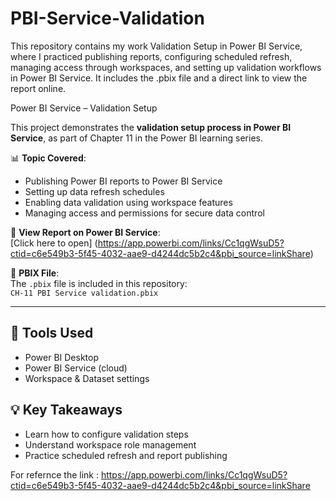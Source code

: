 # PBI-Service-Validation
This repository contains my work Validation Setup in Power BI Service, where I practiced publishing reports, configuring scheduled refresh, managing access through workspaces, and setting up validation workflows in Power BI Service. It includes the .pbix file and a direct link to view the report online.

 Power BI Service – Validation Setup

This project demonstrates the **validation setup process in Power BI Service**, as part of Chapter 11 in the Power BI learning series.

📊 **Topic Covered**:
- Publishing Power BI reports to Power BI Service
- Setting up data refresh schedules
- Enabling data validation using workspace features
- Managing access and permissions for secure data control

🔗 **View Report on Power BI Service**:  
[Click here to open]  (https://app.powerbi.com/links/Cc1qgWsuD5?ctid=c6e549b3-5f45-4032-aae9-d4244dc5b2c4&pbi_source=linkShare)

📁 **PBIX File**:  
The `.pbix` file is included in this repository:  
`CH-11 PBI Service validation.pbix`

---

## 📌 Tools Used
- Power BI Desktop
- Power BI Service (cloud)
- Workspace & Dataset settings

## 💡 Key Takeaways
- Learn how to configure validation steps
- Understand workspace role management
- Practice scheduled refresh and report publishing

For refernce the link :
https://app.powerbi.com/links/Cc1qgWsuD5?ctid=c6e549b3-5f45-4032-aae9-d4244dc5b2c4&pbi_source=linkShare

